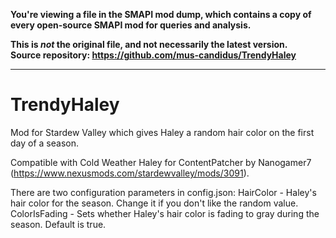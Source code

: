 **You're viewing a file in the SMAPI mod dump, which contains a copy of every open-source SMAPI mod
for queries and analysis.**

**This is _not_ the original file, and not necessarily the latest version.**  
**Source repository: https://github.com/mus-candidus/TrendyHaley**

----

# TrendyHaley
Mod for Stardew Valley which gives Haley a random hair color on the first day of a season.

Compatible with Cold Weather Haley for ContentPatcher by Nanogamer7 (https://www.nexusmods.com/stardewvalley/mods/3091).

There are two configuration parameters in config.json:
HairColor - Haley's hair color for the season. Change it if you don't like the random value.
ColorIsFading - Sets whether Haley's hair color is fading to gray during the season. Default is true.
